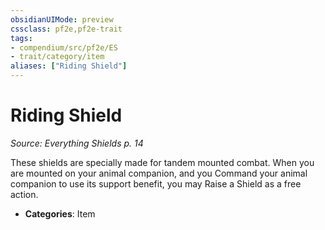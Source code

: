 ```yaml
---
obsidianUIMode: preview
cssclass: pf2e,pf2e-trait
tags:
- compendium/src/pf2e/ES
- trait/category/item
aliases: ["Riding Shield"]
---
```

# Riding Shield  
*Source: Everything Shields p. 14*  

These shields are specially made for tandem mounted combat. When you are mounted on your animal companion, and you Command your animal companion to use its support benefit, you may Raise a Shield as a free action.

- **Categories**: Item